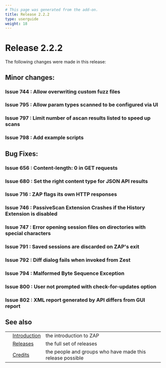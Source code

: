 ```yaml
---
# This page was generated from the add-on.
title: Release 2.2.2
type: userguide
weight: 18
---
```


# Release 2.2.2

The following changes were made in this release:

## Minor changes:

### Issue 744 : Allow overwriting custom fuzz files

### Issue 795 : Allow param types scanned to be configured via UI

### Issue 797 : Limit number of ascan results listed to speed up scans

### Issue 798 : Add example scripts

## Bug Fixes:

### Issue 656 : Content-length: 0 in GET requests

### Issue 680 : Set the right content type for JSON API results

### Issue 716 : ZAP flags its own HTTP responses

### Issue 746 : PassiveScan Extension Crashes if the History Extension is disabled

### Issue 747 : Error opening session files on directories with special characters

### Issue 791 : Saved sessions are discarded on ZAP's exit

### Issue 792 : Diff dialog fails when invoked from Zest

### Issue 794 : Malformed Byte Sequence Exception

### Issue 800 : User not prompted with check-for-updates option

### Issue 802 : XML report generated by API differs from GUI report

## See also

|   |                                     |                                                           |
|---|-------------------------------------|-----------------------------------------------------------|
|   | [Introduction](/docs/desktop/)      | the introduction to ZAP                                   |
|   | [Releases](/docs/desktop/releases/) | the full set of releases                                  |
|   | [Credits](/docs/desktop/credits/)   | the people and groups who have made this release possible |
